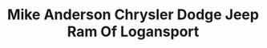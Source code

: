 ---
title: "Mike Anderson Chrysler Dodge Jeep Ram Of Logansport"
url: /logansport/mike-anderson-chrysler-dodge-jeep-ram-of-logansport/
shop: Autohaus
---